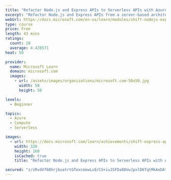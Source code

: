 ```yaml
---
title: "Refactor Node.js and Express APIs to Serverless APIs with Azure Functions"
excerpt: "Refactor Node.js and Express APIs from a server-based architecture to serverless APIs with Azure Functions."
webUrl: https://docs.microsoft.com/en-us/learn/modules/shift-nodejs-express-apis-serverless/
type: course
price: Free
length: 43 mins
ratings:
  count: 28
  average: 4.428571
heat: 50

provider:
  name: Microsoft Learn
  domain: microsoft.com
  images:
    - url: /assets/images/organizations/microsoft.com-50x50.jpg
      width: 50
      height: 50

levels:
  - Beginner

topics:
  - Azure
  - Compute
  - Serverless

images:
  - url: https://docs.microsoft.com/learn/achievements/shift-express-api-azure-functions-social.png
    width: 320
    height: 160
    isCached: true
    title: "Refactor Node.js and Express APIs to Serverless APIs with Azure Functions"

secured: "z/zRvdVf68hrjbuatrtGTexcmowLu9/CS+iuJSFDa88VwJpxlD6TqtMkAeDAtHKRivNDhOqf7L5ZSUNjPxi4ONirB2Nn46rkpwthPRlPSpA3bOeLRY6BTpkP2RR3HLNHpTCuiC6xbmxWaZWFfZIH4kMWdoZ8U/royZqdhXFnb0GaibQY6it6fLM26bGCYdx4hzIAr1ALtz+c4iqRMzEBAc+Q5gqTrLewb4aNfR824xoV9dx2xuQUQED9tJABi1j6POejVaX23+8v4R4VKdV/v8Gml3MKjyIfN663FPjBB397iNm4RbqvB0JyTloSlMS/HtLJt2tykwEMzBDOycHXTA119M1xrHbPrCwZiZlr8hfKBBtMzs1vkW3d+QhqqgHUdXwrj3W5qzN15XFHAVS89w==;UBaMeESnRqzUQVCHl06WAw=="
---
```



